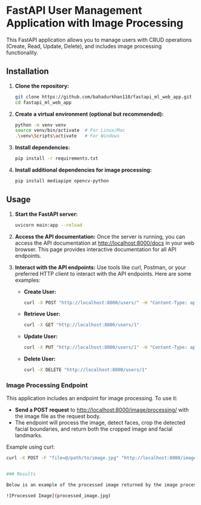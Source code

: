# FastAPI User Management Application with Image Processing

This FastAPI application allows you to manage users with CRUD operations (Create, Read, Update, Delete), and includes image processing functionality.

## Installation

1. **Clone the repository:**
    ```bash
    git clone https://github.com/bahadurkhan110/fastapi_ml_web_app.git
    cd fastapi_ml_web_app
    ```

2. **Create a virtual environment (optional but recommended):**
    ```bash
    python -m venv venv
    source venv/bin/activate  # For Linux/Mac
    .\venv\Scripts\activate   # For Windows
    ```

3. **Install dependencies:**
    ```bash
    pip install -r requirements.txt
    ```

4. **Install additional dependencies for image processing:**
    ```bash
    pip install mediapipe opencv-python
    ```

## Usage

1. **Start the FastAPI server:**
    ```bash
    uvicorn main:app --reload
    ```

2. **Access the API documentation:**
    Once the server is running, you can access the API documentation at [http://localhost:8000/docs](http://localhost:8000/docs) in your web browser. This page provides interactive documentation for all API endpoints.

3. **Interact with the API endpoints:**
    Use tools like curl, Postman, or your preferred HTTP client to interact with the API endpoints. Here are some examples:

    - **Create User:**
        ```bash
        curl -X POST "http://localhost:8000/users/" -H "Content-Type: application/json" -d "{\"name\": \"John Doe\"}"
        ```

    - **Retrieve User:**
        ```bash
        curl -X GET "http://localhost:8000/users/1"
        ```

    - **Update User:**
        ```bash
        curl -X PUT "http://localhost:8000/users/1" -H "Content-Type: application/json" -d "{\"new_name\": \"Jane Doe\"}"
        ```

    - **Delete User:**
        ```bash
        curl -X DELETE "http://localhost:8000/users/1"
        ```

### Image Processing Endpoint

This application includes an endpoint for image processing. To use it:

- **Send a POST request** to [http://localhost:8000/image/processing/](http://localhost:8000/image/processing/) with the image file as the request body.
- The endpoint will process the image, detect faces, crop the detected facial boundaries, and return both the cropped image and facial landmarks.

Example using curl:
```bash
curl -X POST -F "file=@/path/to/image.jpg" "http://localhost:8000/image/processing/"


### Results

Below is an example of the processed image returned by the image processing endpoint:

![Processed Image](processed_image.jpg)

